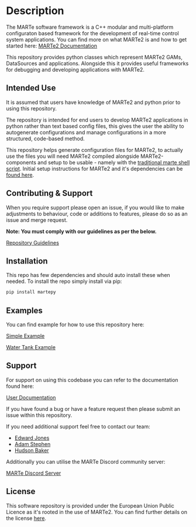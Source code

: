 # Description

The MARTe software framework is a C++ modular and multi-platform configuraton based framework for the development of real-time control system applications. You can find more on what MARTe2 is and how to get started here: [MARTe2 Documentation](https://vcis.f4e.europa.eu/marte2-docs/master/html/overview.html)

This repository provides python classes which represent MARTe2 GAMs, DataSources and applications. Alongside this it provides useful frameworks for debugging and developing applications with MARTe2.

## Intended Use

It is assumed that users have knowledge of MARTe2 and python prior to using this repository.

The repository is intended for end users to develop MARTe2 applications in python rather than text based config files, this gives the user the ability to autogenerate configurations and manage configurations in a more structured, code-based method.

This repository helps generate configuration files for MARTe2, to actually use the files you will need MARTe2 compiled alongside MARTe2-components and setup to be usable - namely with the [traditional marte shell script](https://vcis-gitlab.f4e.europa.eu/aneto/MARTe2-demos-padova/-/blob/master/Startup/Main.sh?ref_type=heads). Initial setup instructions for MARTe2 and it's dependencies can be [found here](https://vcis-gitlab.f4e.europa.eu/aneto/MARTe2-demos-padova/-/tree/master?ref_type=heads).

## Contributing & Support

When you require support please open an issue, if you would like to make adjustments to behaviour, code or additions to features, please do so as an issue and merge request.

**Note: You must comply with our guidelines as per the below.**

[Repository Guidelines](https://github.com/ukaea/MARTe2-python/blob/main/Guidelines.md)

## Installation

This repo has few dependencies and should auto install these when needed. To install the repo simply install via pip:

``` bash
pip install martepy
```

## Examples

You can find example for how to use this repository here:

[Simple Example](https://ukaea.github.io/MARTe2-python/getting_started.html)

[Water Tank Example](https://ukaea.github.io/MARTe2-python/water_tank.html)

## Support

For support on using this codebase you can refer to the documentation found here:

[User Documentation](https://ukaea.github.io/MARTe2-python/)

If you have found a bug or have a feature request then please submit an issue within this repository.

If you need additional support feel free to contact our team:

- [Edward Jones](mailto:edward.jones1@ukaea.uk)
- [Adam Stephen](mailto:adam.stephen@ukaea.uk)
- [Hudson Baker](mailto:hudson.baker@ukaea.uk)

Additionally you can utilise the MARTe Discord community server:

[MARTe Discord Server](https://discord.gg/anSXWtnprW)

## License

This software repository is provided under the European Union Public Licence as it's rooted in the use of MARTe2. You can find further details on the license [here](https://wayback.archive-it.org/12090/20200210204548/https://ec.europa.eu/idabc/en/document/7774.html).